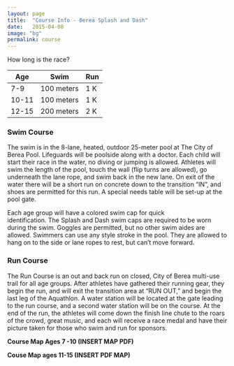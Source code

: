 ```yaml
---
layout: page
title:  "Course Info - Berea Splash and Dash"
date:   2015-04-08
image: "bg"
permalink: course
---
```

How long is the race?

|	Age |	Swim		  |Run  |
|-----|-----------|-----|
|7-9 	|100 meters |	1 K |
|10-11|	100 meters|	1 K |
|12-15|	200 meters|	2 K |

### Swim Course

The swim is in the 8-lane, heated, outdoor 25-meter pool at The City of Berea Pool. Lifeguards will be poolside along with a doctor. Each child will start their race in the water, no diving or jumping is allowed. Athletes will swim the length of the pool, touch the wall (flip turns are allowed), go underneath the lane rope, and swim back in the new lane. On exit of the water there will be a short run on concrete down to the transition “IN”, and shoes are permitted for this run. A special needs table will be set-up at the pool gate.

Each age group will have a colored swim cap for quick identification. The Splash and Dash swim caps are required to be worn during the swim. Goggles are permitted, but no other swim aides are allowed. Swimmers can use any style stroke in the pool. They are allowed to hang on to the side or lane ropes to rest, but can’t move forward.

### Run Course

The Run Course is an out and back run on closed, City of Berea multi-use trail for all age groups.
After athletes have gathered their running gear, they begin the run, and will exit the transition area at “RUN OUT,” and begin the last leg of the Aquathlon. A water station will be located at the gate leading to the run course, and a second water station will be on the course. At the end of the run, the athletes will come down the finish line chute to the roars of the crowd, great music, and each will receive a race medal and have their picture taken for those who swim and run for sponsors.

**Course Map Ages 7 -10 (INSERT MAP PDF)**

**Couse Map ages 11-15 (INSERT PDF MAP)**
